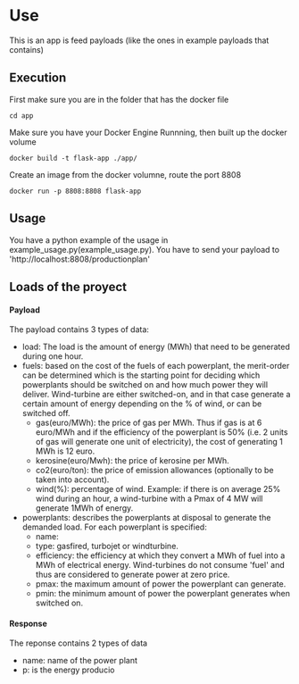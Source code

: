 # Use 

This is an app is feed payloads (like the ones in example payloads that contains)

## Execution

First make sure you are in the folder that has the docker file
```
cd app
```
Make sure you have your  Docker Engine Runnning, then built up the docker volume 
```
docker build -t flask-app ./app/
```
Create an image from the docker volumne, route the port 8808
```
docker run -p 8808:8808 flask-app
```

## Usage 

You have a python example of the usage in example_usage.py(example_usage.py).
You have to send your payload to 'http://localhost:8808/productionplan'

## Loads of the proyect

#### Payload

The payload contains 3 types of data:
 - load: The load is the amount of energy (MWh) that need to be generated during one hour.
 - fuels: based on the cost of the fuels of each powerplant, the merit-order can be determined which is the starting point for deciding which powerplants should be switched on and how much power they will deliver.  Wind-turbine are either switched-on, and in that case generate a certain amount of energy depending on the % of wind, or can be switched off. 
   - gas(euro/MWh): the price of gas per MWh. Thus if gas is at 6 euro/MWh and if the efficiency of the powerplant is 50% (i.e. 2 units of gas will generate one unit of electricity), the cost of generating 1 MWh is 12 euro.
   - kerosine(euro/Mwh): the price of kerosine per MWh.
   - co2(euro/ton): the price of emission allowances (optionally to be taken into account).
   - wind(%): percentage of wind. Example: if there is on average 25% wind during an hour, a wind-turbine with a Pmax of 4 MW will generate 1MWh of energy.
 - powerplants: describes the powerplants at disposal to generate the demanded load. For each powerplant is specified:
   - name:
   - type: gasfired, turbojet or windturbine.
   - efficiency: the efficiency at which they convert a MWh of fuel into a MWh of electrical energy. Wind-turbines do not consume 'fuel' and thus are considered to generate power at zero price.
   - pmax: the maximum amount of power the powerplant can generate.
   - pmin: the minimum amount of power the powerplant generates when switched on. 

#### Response

The reponse contains 2 types of data
- name: name of the power plant
- p: is the energy producio

